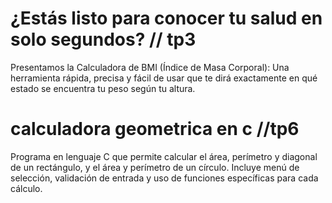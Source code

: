 # ¿Estás listo para conocer tu salud en solo segundos? // tp3
 Presentamos la Calculadora de BMI (Índice de Masa Corporal):
Una herramienta rápida, precisa y fácil de usar que te dirá exactamente en qué estado se encuentra tu peso según tu altura.

# calculadora geometrica en c //tp6
Programa en lenguaje C que permite calcular el área, perímetro y diagonal de un rectángulo, y el área y perímetro de un círculo. Incluye menú de selección, validación de entrada y uso de funciones específicas para cada cálculo.
